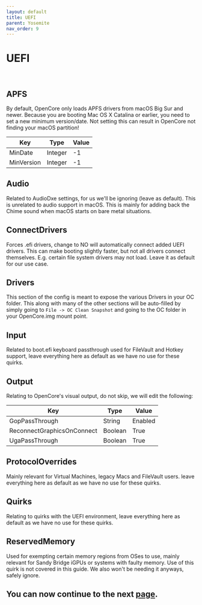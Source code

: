 ```yaml
---
layout: default
title: UEFI
parent: Yosemite
nav_order: 9
---
```


# UEFI

<a href="https://raw.githubusercontent.com/royalgraphx/DarwinKVM/main/docs/assets/OpenCoreProMacUEFI.png"><img src="../../../assets/OpenCoreProMacUEFI.png" alt=""></a>
<a href="https://raw.githubusercontent.com/royalgraphx/DarwinKVM/main/docs/assets/OpenCoreProMacUEFI2.png"><img src="../../../assets/OpenCoreProMacUEFI2.png" alt=""></a>

## APFS

By default, OpenCore only loads APFS drivers from macOS Big Sur and newer. Because you are booting Mac OS X Catalina or earlier, you need to set a new minimum version/date. Not setting this can result in OpenCore not finding your macOS partition!

| Key | Type | Value |
| ----- | ----- | ----- |
| MinDate | Integer | -1 |
| MinVersion | Integer | -1 |

## Audio

Related to AudioDxe settings, for us we'll be ignoring (leave as default). This is unrelated to audio support in macOS. This is mainly for adding back the Chime sound when macOS starts on bare metal situations.

## ConnectDrivers

Forces .efi drivers, change to NO will automatically connect added UEFI drivers. This can make booting slightly faster, but not all drivers connect themselves. E.g. certain file system drivers may not load. Leave it as default for our use case.

## Drivers

This section of the config is meant to expose the various Drivers in your OC folder. This along with many of the other sections will be auto-filled by simply going to ``File -> OC Clean Snapshot`` and going to the OC folder in your OpenCore.img mount point.

## Input

Related to boot.efi keyboard passthrough used for FileVault and Hotkey support, leave everything here as default as we have no use for these quirks.

## Output

Relating to OpenCore's visual output, do not skip, we will edit the following:

| Key | Type | Value |
| ----- | ----- | ----- |
| GopPassThrough | String | Enabled |
| ReconnectGraphicsOnConnect | Boolean | True |
| UgaPassThrough | Boolean | True |

## ProtocolOverrides

Mainly relevant for Virtual Machines, legacy Macs and FileVault users. leave everything here as default as we have no use for these quirks.

## Quirks

Relating to quirks with the UEFI environment, leave everything here as default as we have no use for these quirks.

## ReservedMemory

Used for exempting certain memory regions from OSes to use, mainly relevant for Sandy Bridge iGPUs or systems with faulty memory. Use of this quirk is not covered in this guide. We also won't be needing it anyways, safely ignore.

## You can now continue to the next <a href="../09-Complete">page</a>.
